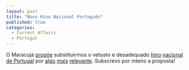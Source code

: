 ```yaml
---
layout: post
title: "Novo Hino Nacional Português"
published: true
categories:
  - Current Affairs
  - Portugal
---
```

<p>O Maracujá <a href="http://maracuja.homeip.net/manifestos/hino">propõe</a> substituirmos o vetusto e desadequado <a href="http://psbenfica.sitepac.pt/LetraHN.htm">hino</a> <a href="http://www.portugal.gov.pt/Portal/PT/Portugal/Simbolos_Nacionais/HinoNacional.htm">nacional</a> <a href="http://www.exercito.pt/am/ie/organiza/corpoalu/gdptm/diversos/hino.mp3">de Portugal</a> por <a href="http://www.uc.pt/cd25a/cron_po/granvimo.html">algo</a> <a href="http://www.citi.pt/cultura/musica/musicos/jose_afonso/grandola.html">mais</a> <a href="http://alfarrabio.um.geira.pt/zeca/cancoes/71.html">relevante</a>. Subscrevo por inteiro a proposta!</p>

